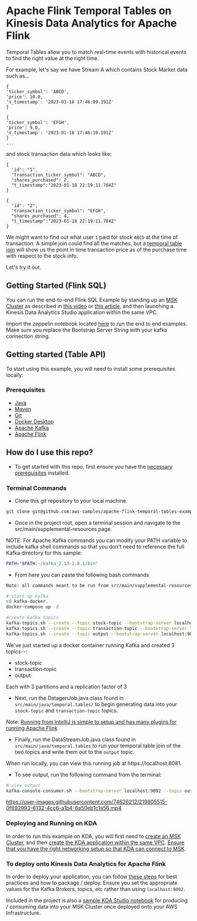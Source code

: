 # Apache Flink Temporal Tables on Kinesis Data Analytics for Apache Flink

Temporal Tables allow you to match real-time events with historical events to find the right value at the right time.

For example, let's say we have Stream A which contains Stock Market data such as...

```
{
'ticker_symbol': 'ABCD',
'price': 10.0,
's_timestamp': '2023-01-18 17:46:09.191Z'
}

{
'ticker_symbol': 'EFGH',
'price': 9.0,
's_timestamp': '2023-01-18 17:46:10.191Z'
}
...
```

and stock transaction data which looks like:
```
{
  'id': "1",
  "transaction_ticker_symbol": "ABCD",
  "shares_purchased": 2,
  "t_timestamp":"2023-01-18 22:19:11.784Z"
}

{
  'id': "2",
  "transaction_ticker_symbol": "EFGH",
  "shares_purchased": 4,
  "t_timestamp":"2023-01-18 22:19:11.784Z"
}
```

We might want to find out what user `1` paid for stock `ABCD` at the time of transaction. A simple join could find all the matches, but a [temporal table join](https://flink.apache.org/2019/05/14/temporal-tables.html) will show us the point in time transaction price as of the purchase time with respect to the stock info.

Let's try it out. 

## Getting Started (Flink SQL)
You can run the end-to-end Flink SQL Example by standing up an [MSK Cluster](https://aws.amazon.com/msk) as described in [this video](https://www.youtube.com/watch?v=2Qhc6ePu-0M) or [this article](https://docs.aws.amazon.com/kinesisanalytics/latest/java/gs-table-create.html), and then launching a Kinesis Data Analytics Studio application within the same VPC.

Import the zeppelin notebook located [here](src/main/sql/) to run the end to end examples. Make sure you replace the Bootstrap Server String with your kafka connection string.

## Getting started (Table API)
To start using this example, you will need to install some prerequisites locally:

### Prerequisites

- [Java](https://www.java.com/en/download/help/download_options.html)
- [Maven](https://maven.apache.org/install.html)
- [Git](https://github.com/git-guides/install-git)
- [Docker Desktop](https://www.docker.com/products/docker-desktop/)
- [Apache Kafka](https://kafka.apache.org/downloads)
- [Apache Flink](https://nightlies.apache.org/flink/flink-docs-master/docs/try-flink/local_installation/)

## How do I use this repo?

- To get started with this repo, first ensure you have the [necessary prerequisites](#prerequisites) installed.

### Terminal Commands

- Clone this git repository to your local machine.

```bash
git clone git@github.com:aws-samples/apache-flink-temporal-tables-example.git
```
- Once in the project root, open a terminal session and navigate to the src/main/supplemental-resources page.

NOTE: For Apache Kafka commands you can modify your PATH variable to include kafka shell commands so that you don't need to reference the full Kafka directory for this sample:

```bash
PATH="$PATH:~/kafka_2.13-2.8.1/bin"
```

- From here you can paste the following bash commands

```bash
Note: all commands meant to be run from src/main/supplemental-resources directory

# start up kafka
cd kafka-docker
docker-compose up -d

#create kafka topics
kafka-topics.sh --create --topic stock-topic --bootstrap-server localhost:9092 --partitions 3 --replication-factor 2 --config "cleanup.policy=compact"  --config "delete.retention.ms=100"  --config "segment.ms=100" --config "min.cleanable.dirty.ratio=0.01"
kafka-topics.sh --create --topic transaction-topic --bootstrap-server localhost:9092 --partitions 3 --replication-factor 2
kafka-topics.sh --create --topic output --bootstrap-server localhost:9092 --partitions 3 --replication-factor 2
```

We've just started up a docker container running Kafka and created 3 topics--:
- stock-topic
- transaction-topic
- output

Each with 3 partitions and a replication factor of 3

- Next, run the DatagenJob.java class found in `src/main/java/temporal.tables/` to begin generating data into your `stock-topic` and `transaction-topic` topics. 

Note: [Running from IntelliJ is simple to setup and has many plugins for running Apache Flink](https://catalog.us-east-1.prod.workshops.aws/workshops/429cec9e-3222-4943-82f7-1f45c45ed99a/en-US)

- Finally, run the DataStreamJob.java class found in `src/main/java/temporal.tables` to run  your temporal table join of the two topics and write them out to the `output` topic. 

When run locally, you can view this running job at https://localhost:8081.


- To see output, run the following command from the terminal:



```bash
# view output
kafka-console-consumer.sh --bootstrap-server localhost:9092 --topic output
```


https://user-images.githubusercontent.com/74626212/219805515-0f692993-6132-4cc6-a1b4-6a50eb1c1a56.mp4



### Deploying and Running on KDA

In order to run this example on KDA, you will first need to [create an MSK Cluster](https://docs.aws.amazon.com/msk/latest/developerguide/create-cluster.html), and then [create the KDA application within the same VPC](https://docs.aws.amazon.com/kinesisanalytics/latest/java/example-msk.html#example-msk-create). [Ensure that you have the right networking setup so that KDA can connect to MSK](https://docs.aws.amazon.com/kinesisanalytics/latest/java/vpc.html).





### To deploy onto Kinesis Data Analytics for Apache Flink
In order to deploy your application, you can follow [these steps](https://catalog.us-east-1.prod.workshops.aws/workshops/429cec9e-3222-4943-82f7-1f45c45ed99a/en-US/4-packagingforkda) for best practices and how to package / deploy. Ensure you set the appropriate values for the Kafka Brokers, topics, etc rather than using `localhost:9092`. 

Included in the project is also a [sample KDA Studio notebook](src/main/supplemental-resources/kafka-admin.zpln) for producing / consuming data into your MSK Cluster once deployed onto your AWS Infrastructure.
